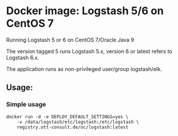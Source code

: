 # Docker image: Logstash 5/6 on CentOS 7
Running Logstash 5 or 6 on CentOS 7/Oracle Java 9

The version tagged 5 runs Logstash 5.x, version 6 or latest refers to Logstash 6.x.

The application runs as non-privileged  user/group logstash/elk.

## Usage:
### Simple usage
```
docker run -d -e DEPLOY_DEFAULT_SETTINGS=yes \
    -v /data/logstash/etc/logstash:/etc/logstash \
    registry.ott-consult.de/oc/logstash:latest
```
